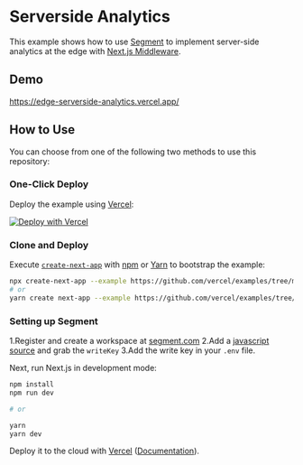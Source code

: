 # Serverside Analytics

This example shows how to use [Segment](https://segment.com) to implement server-side analytics at the edge with [Next.js Middleware](https://nextjs.org/docs/middleware).

## Demo

https://edge-serverside-analytics.vercel.app/

## How to Use

You can choose from one of the following two methods to use this repository:

### One-Click Deploy

Deploy the example using [Vercel](https://vercel.com?utm_source=github&utm_medium=readme&utm_campaign=next-example):

[![Deploy with Vercel](https://vercel.com/button)](https://vercel.com/new/git/external?repository-url=https://github.com/vercel/examples/tree/main/edge-functions/serverside-analytics&project-name=serverside-analytics&repository-name=serverside-analytics&env=SEGMENT_WRITE_KEY&envDescription=A%20Segment%20write%20key&envLink=https%3A%2F%2Fgithub.com%2Fvercel%2Fexamples%2Ftree%2Ffeat%2Fserverside-analytics%2Fedge-functions%2Fserverside-analytics%23setting-up-segment)

### Clone and Deploy

Execute [`create-next-app`](https://github.com/vercel/next.js/tree/canary/packages/create-next-app) with [npm](https://docs.npmjs.com/cli/init) or [Yarn](https://yarnpkg.com/lang/en/docs/cli/create/) to bootstrap the example:

```bash
npx create-next-app --example https://github.com/vercel/examples/tree/main/edge-functions/serverside-analytics
# or
yarn create next-app --example https://github.com/vercel/examples/tree/main/edge-functions/serverside-analytics

```

### Setting up Segment

1.Register and create a workspace at [segment.com](https://segment.com)
2.Add a [javascript source](https://segment.com/docs/connections/sources/catalog/libraries/website/javascript/) and grab the `writeKey`
3.Add the write key in your `.env` file.

Next, run Next.js in development mode:

```bash
npm install
npm run dev

# or

yarn
yarn dev
```

Deploy it to the cloud with [Vercel](https://vercel.com/new?utm_source=github&utm_medium=readme&utm_campaign=edge-middleware-eap) ([Documentation](https://nextjs.org/docs/deployment)).
